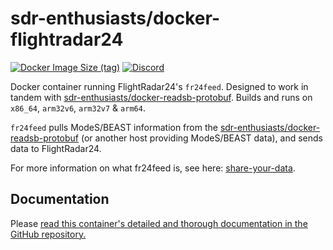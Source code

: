# sdr-enthusiasts/docker-flightradar24

[![Docker Image Size (tag)](https://img.shields.io/docker/image-size/mikenye/fr24feed/latest)](https://hub.docker.com/r/mikenye/fr24feed)
[![Discord](https://img.shields.io/discord/734090820684349521)](https://discord.gg/sTf9uYF)

Docker container running FlightRadar24's `fr24feed`. Designed to work in tandem with [sdr-enthusiasts/docker-readsb-protobuf](https://github.com/sdr-enthusiasts/docker-readsb-protobuf). Builds and runs on `x86_64`, `arm32v6`, `arm32v7` & `arm64`.

`fr24feed` pulls ModeS/BEAST information from the [sdr-enthusiasts/docker-readsb-protobuf](https://github.com/sdr-enthusiasts/docker-readsb-protobuf) (or another host providing ModeS/BEAST data), and sends data to FlightRadar24.

For more information on what fr24feed is, see here: [share-your-data](https://www.flightradar24.com/share-your-data).

## Documentation

Please [read this container's detailed and thorough documentation in the GitHub repository.](https://github.com/sdr-enthusiasts/docker-flightradar24/blob/main/README.md)